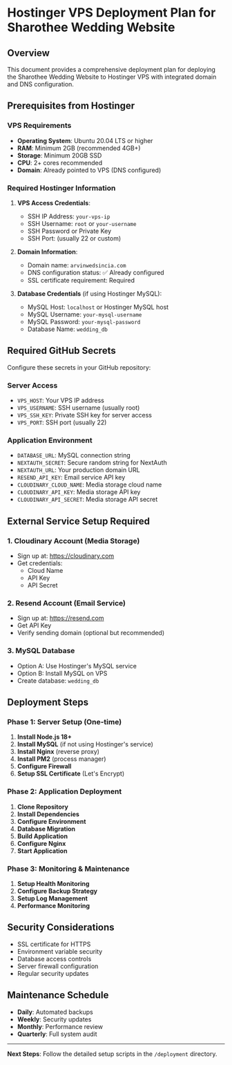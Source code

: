 # Hostinger VPS Deployment Plan for Sharothee Wedding Website

## Overview
This document provides a comprehensive deployment plan for deploying the Sharothee Wedding Website to Hostinger VPS with integrated domain and DNS configuration.

## Prerequisites from Hostinger
### VPS Requirements
- **Operating System**: Ubuntu 20.04 LTS or higher
- **RAM**: Minimum 2GB (recommended 4GB+)
- **Storage**: Minimum 20GB SSD
- **CPU**: 2+ cores recommended
- **Domain**: Already pointed to VPS (DNS configured)

### Required Hostinger Information
1. **VPS Access Credentials**:
   - SSH IP Address: `your-vps-ip`
   - SSH Username: `root` or `your-username`
   - SSH Password or Private Key
   - SSH Port: (usually 22 or custom)

2. **Domain Information**:
   - Domain name: `arvinwedsincia.com`
   - DNS configuration status: ✅ Already configured
   - SSL certificate requirement: Required

3. **Database Credentials** (if using Hostinger MySQL):
   - MySQL Host: `localhost` or Hostinger MySQL host
   - MySQL Username: `your-mysql-username`
   - MySQL Password: `your-mysql-password`
   - Database Name: `wedding_db`

## Required GitHub Secrets
Configure these secrets in your GitHub repository:

### Server Access
- `VPS_HOST`: Your VPS IP address
- `VPS_USERNAME`: SSH username (usually root)
- `VPS_SSH_KEY`: Private SSH key for server access
- `VPS_PORT`: SSH port (usually 22)

### Application Environment
- `DATABASE_URL`: MySQL connection string
- `NEXTAUTH_SECRET`: Secure random string for NextAuth
- `NEXTAUTH_URL`: Your production domain URL
- `RESEND_API_KEY`: Email service API key
- `CLOUDINARY_CLOUD_NAME`: Media storage cloud name
- `CLOUDINARY_API_KEY`: Media storage API key
- `CLOUDINARY_API_SECRET`: Media storage API secret

## External Service Setup Required

### 1. Cloudinary Account (Media Storage)
- Sign up at: https://cloudinary.com
- Get credentials:
  - Cloud Name
  - API Key
  - API Secret

### 2. Resend Account (Email Service)
- Sign up at: https://resend.com
- Get API Key
- Verify sending domain (optional but recommended)

### 3. MySQL Database
- Option A: Use Hostinger's MySQL service
- Option B: Install MySQL on VPS
- Create database: `wedding_db`

## Deployment Steps

### Phase 1: Server Setup (One-time)
1. **Install Node.js 18+**
2. **Install MySQL** (if not using Hostinger's service)
3. **Install Nginx** (reverse proxy)
4. **Install PM2** (process manager)
5. **Configure Firewall**
6. **Setup SSL Certificate** (Let's Encrypt)

### Phase 2: Application Deployment
1. **Clone Repository**
2. **Install Dependencies**
3. **Configure Environment**
4. **Database Migration**
5. **Build Application**
6. **Configure Nginx**
7. **Start Application**

### Phase 3: Monitoring & Maintenance
1. **Setup Health Monitoring**
2. **Configure Backup Strategy**
3. **Setup Log Management**
4. **Performance Monitoring**

## Security Considerations
- SSL certificate for HTTPS
- Environment variable security
- Database access controls
- Server firewall configuration
- Regular security updates

## Maintenance Schedule
- **Daily**: Automated backups
- **Weekly**: Security updates
- **Monthly**: Performance review
- **Quarterly**: Full system audit

---

**Next Steps**: Follow the detailed setup scripts in the `/deployment` directory.